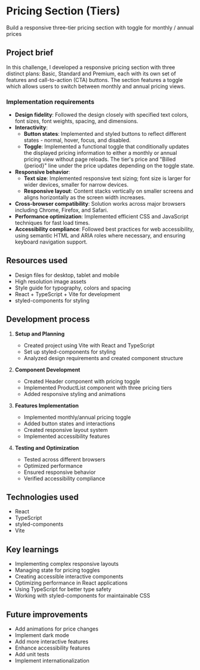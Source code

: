 # Pricing Section (Tiers)

Build a responsive three-tier pricing section with toggle for monthly / annual prices

## Project brief

In this challenge, I developed a responsive pricing section with three distinct plans: Basic, Standard and Premium, each with its own set of features and call-to-action (CTA) buttons. The section features a toggle which allows users to switch between monthly and annual pricing views.

### Implementation requirements

- **Design fidelity**: Followed the design closely with specified text colors, font sizes, font weights, spacing, and dimensions.
- **Interactivity**:
  - **Button states**: Implemented and styled buttons to reflect different states - normal, hover, focus, and disabled.
  - **Toggle**: Implemented a functional toggle that conditionally updates the displayed pricing information to either a monthly or annual pricing view without page reloads. The tier's price and "Billed {period}" line under the price updates depending on the toggle state.
- **Responsive behavior**:
  - **Text size**: Implemented responsive text sizing; font size is larger for wider devices, smaller for narrow devices.
  - **Responsive layout**: Content stacks vertically on smaller screens and aligns horizontally as the screen width increases.
- **Cross-browser compatibility**: Solution works across major browsers including Chrome, Firefox, and Safari.
- **Performance optimization**: Implemented efficient CSS and JavaScript techniques for fast load times.
- **Accessibility compliance**: Followed best practices for web accessibility, using semantic HTML and ARIA roles where necessary, and ensuring keyboard navigation support.

## Resources used

- Design files for desktop, tablet and mobile
- High resolution image assets
- Style guide for typography, colors and spacing
- React + TypeScript + Vite for development
- styled-components for styling

## Development process

1. **Setup and Planning**

   - Created project using Vite with React and TypeScript
   - Set up styled-components for styling
   - Analyzed design requirements and created component structure

2. **Component Development**

   - Created Header component with pricing toggle
   - Implemented ProductList component with three pricing tiers
   - Added responsive styling and animations

3. **Features Implementation**

   - Implemented monthly/annual pricing toggle
   - Added button states and interactions
   - Created responsive layout system
   - Implemented accessibility features

4. **Testing and Optimization**
   - Tested across different browsers
   - Optimized performance
   - Ensured responsive behavior
   - Verified accessibility compliance

## Technologies used

- React
- TypeScript
- styled-components
- Vite

## Key learnings

- Implementing complex responsive layouts
- Managing state for pricing toggles
- Creating accessible interactive components
- Optimizing performance in React applications
- Using TypeScript for better type safety
- Working with styled-components for maintainable CSS

## Future improvements

- Add animations for price changes
- Implement dark mode
- Add more interactive features
- Enhance accessibility features
- Add unit tests
- Implement internationalization
